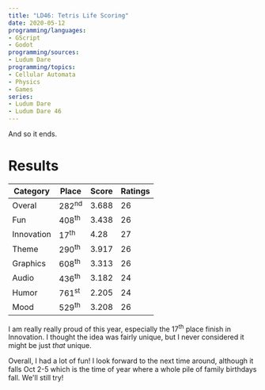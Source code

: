 ```yaml
---
title: "LD46: Tetris Life Scoring"
date: 2020-05-12
programming/languages:
- GScript
- Godot
programming/sources:
- Ludum Dare
programming/topics:
- Cellular Automata
- Physics
- Games
series:
- Ludum Dare
- Ludum Dare 46
---
```

And so it ends. 

# Results

| Category      | Place             | Score | Ratings |
|---------------|-------------------|-------|---------|
| Overal        | 282<sup>nd</sup>  | 3.688 | 26      |
| Fun           | 408<sup>th</sup>  | 3.438 | 26      |
| Innovation    | 17<sup>th</sup>   | 4.28  | 27      |
| Theme         | 290<sup>th</sup>  | 3.917 | 26      |
| Graphics      | 608<sup>th</sup>  | 3.313 | 26      |
| Audio         | 436<sup>th</sup>  | 3.182 | 24      |
| Humor         | 761<sup>st</sup>  | 2.205 | 24      |
| Mood          | 529<sup>th</sup>  | 3.208 | 26      |

<!--more-->

I am really really proud of this year, especially the 17<sup>th</sup> place finish in Innovation. I thought the idea was fairly unique, but I never considered it might be just *that* unique. 

Overall, I had a lot of fun! I look forward to the next time around, although it falls Oct 2-5 which is the time of year where a whole pile of family birthdays fall. We'll still try!